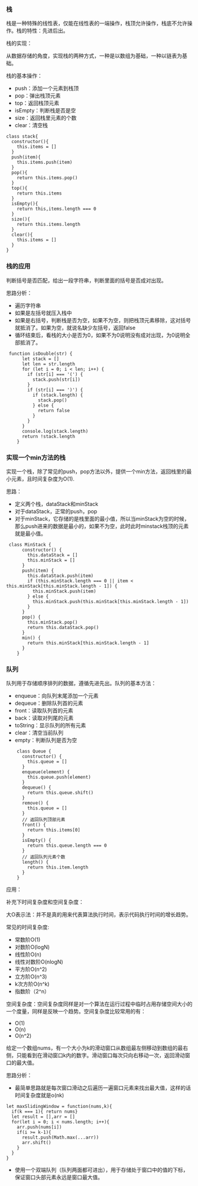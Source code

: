 ### 栈

栈是一种特殊的线性表，仅能在线性表的一端操作，栈顶允许操作，栈底不允许操作。栈的特性：先进后出。

栈的实现：

从数据存储的角度，实现栈的两种方式，一种是以数组为基础，一种以链表为基础。

栈的基本操作：

* push：添加一个元素到栈顶
* pop：弹出栈顶元素
* top：返回栈顶元素
* isEmpty：判断栈是否是空
* size：返回栈里元素的个数
* clear：清空栈

``` 
class stack{
  constructor(){
    this.items = []
  }
  push(item){
    this.items.push(item)
  }
  pop(){
    return this.items.pop()
  }
  top(){
    return this.items
  }
  isEmpty(){
    return this,items.length === 0
  }
  size(){
    return this.items.length
  }
  clear(){
    this.items = []
  }
}
```

### 栈的应用

判断括号是否匹配，给出一段字符串，判断里面的括号是否成对出现。

思路分析：

* 遍历字符串
* 如果是左括号就压入栈中
* 如果是右括号，判断栈是否为空，如果不为空，则把栈顶元素移除，这对括号就抵消了。如果为空，就说名缺少左括号，返回false
* 循环结束后，看栈的大小是否为0，如果不为0说明没有成对出现，为0说明全部抵消了。

``` 
 function isDouble(str) {
      let stack = []
      let len = str.length
      for (let i = 0; i < len; i++) {
        if (str[i] === '(') {
          stack.push(str[i])
        }
        if (str[i] === ')') {
          if (stack.length) {
            stack.pop()
          } else {
            return false
          }
        }
      }
      console.log(stack.length)
      return !stack.length
    }
```

### 实现一个min方法的栈

实现一个栈，除了常见的push，pop方法以外，提供一个min方法，返回栈里的最小元素，且时间复杂度为O(1).

思路：

* 定义两个栈，dataStack和minStack
* 对于dataStack，正常的push，pop
* 对于minStack，它存储的是栈里面的最小值，所以当minStack为空的时候，那么push进来的数据是最小的，如果不为空，此时此时minstack栈顶的元素就是最小值。

``` 
 class MinStack {
      constructor() {
        this.dataStack = []
        this.minStack = []
      }
      push(item) {
        this.dataStack.push(item)
        if (this.minStack.length === 0 || item < this.minStack[this.minStack.length - 1]) {
          this.minStack.push(item)
        } else {
          this.minStack.push(this.minStack[this.minStack.length - 1])
        }
      }
      pop() {
        this.minStack.pop()
        return this.dataStack.pop()
      }
      min() {
        return this.minStack[this.minStack.length - 1]
      }
    }
```

### 队列

队列用于存储顺序排列的数据，遵循先进先出。队列的基本方法：

* enqueue：向队列末尾添加一个元素
* dequeue：删除队列首的元素
* front：读取队列首的元素
* back：读取对列尾的元素
* toString：显示队列的所有元素
* clear：清空当前队列
* empty：判断队列是否为空

``` 
    class Queue {
      constructor() {
        this.queue = []
      }
      enqueue(element) {
        this.queue.push(element)
      }
      dequeue() {
        return this.queue.shift()
      }
      remove() {
        this.queue = []
      }
      // 返回队列顶部元素
      front() {
        return this.items[0]
      }
      isEmpty() {
        return this.queue.length === 0
      }
      // 返回队列元素个数
      length() {
        return this.item.length
      }
    }
```

应用：

补充下时间复杂度和空间复杂度：

大O表示法：并不是真的用来代表算法执行时间，表示代码执行时间的增长趋势。

常见的时间复杂度:

* 常数阶O(1)
* 对数阶O(logN)
* 线性阶O(n)
* 线性对数阶O(nlogN) 
* 平方阶O(n^2)
* 立方阶O(n^3)
* k次方阶O(n^k)
* 指数阶（2^n）

空间复杂度：空间复杂度同样是对一个算法在运行过程中临时占用存储空间大小的一个度量，同样是反映一个趋势。空间复杂度比较常用的有：
* O(1)
* O(n)
* O(n^2)

给定一个数组nums，有一个大小为k的滑动窗口从数组最左侧移动到数组的最右侧，只能看到在滑动窗口k内的数字。滑动窗口每次只向右移动一次，返回滑动窗口的最大值。

思路分析：
- 最简单思路就是每次窗口滑动之后遍历一遍窗口元素来找出最大值，这样的话时间复杂度就是o(nk)
```
let maxSlidingWindow = function(nums,k){
  if(k === 1){ return nums}
  let result = [],arr = []
  for(let i = 0; i < nums.length; i++){
    arr.push(nums[i])
    if(i >= k-1){
      result.push(Math.max(...arr))
      arr.shift()
    }
  }
}

```
- 使用一个双端队列（队列两面都可进出），用于存储处于窗口中的值的下标，保证窗口头部元素永远是窗口最大值。


